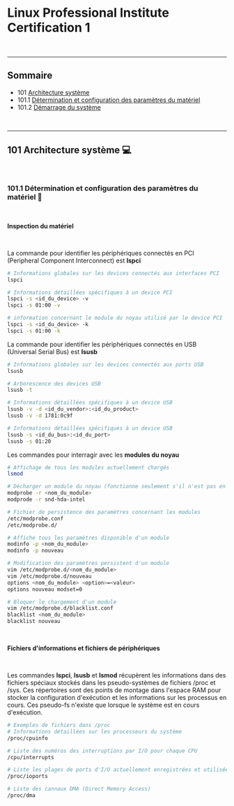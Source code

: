 # Linux Professional Institute Certification 1 

<br>

---

## Sommaire

- 101 [Architecture système]()
- 101.1 [Détermination et configuration des paramètres du matériel]()
- 101.2 [Démarrage du système]()

<br>

---

## 101 **Architecture système** 💻

<br>

### 101.1 **Détermination et configuration des paramètres du matériel** 💾

<br>

**Inspection du matériel**

<br>

La commande pour identifier les périphériques connectés en PCI (Peripheral Component Interconnect) est **lspci**

```bash
# Informations globales sur les devices connectés aux interfaces PCI
lspci

# Informations détaillées spécifiques à un device PCI
lspci -s <id_du_device> -v
lspci -s 01:00 -v

# information concernant le module du noyau utilisé par le device PCI
lspci -s <id_du_device> -k
lspci -s 01:00 -k

```

La commande pour identifier les périphériques connectés en USB (Universal Serial Bus) est **lsusb**

```bash
# Informations globales sur les devices connectés aux ports USB
lsusb

# Arborescence des devices USB
lsusb -t

# Informations détaillées spécifiques à un device USB
lsusb -v -d <id_du_vendor>:<id_du_product>
lsusb -v -d 1781:0c9f

# Informations détaillées spécifiques à un device USB
lsusb -s <id_du_bus>:<id_du_port>
lsusb -s 01:20
```

Les commandes pour interragir avec les **modules du noyau**

```bash
# Affichage de tous les modules actuellement chargés
lsmod

# Décharger un module du noyau (fonctionne seulement s'il n'est pas en cours d'utilisation)
modprobe -r <nom_du_module>
modprode -r snd-hda-intel

# Fichier de persistence des paramètres concernant les modules
/etc/modprobe.conf
/etc/modprobe.d/

# Affiche tous les paramètres disponible d'un module
modinfo -p <nom_du_module>
modinfo -p nouveau

# Modification des paramètres persistent d'un module
vim /etc/modprobe.d/<nom_du_module>
vim /etc/modprobe.d/nouveau
options <nom_du_module> <option>=<valeur>
options nouveau modset=0

# Bloquer le chargement d'un module
vim /etc/modprobe.d/blacklist.conf
blacklist <nom_du_module>
blacklist nouveau
```

<br>

**Fichiers d'informations et fichiers de périphériques**

<br>

Les commandes **lspci**, **lsusb** et **lsmod** récupèrent les informations dans des fichiers spéciaux stockés dans les pseudo-systèmes de fichiers /proc et /sys.
Ces répertoires sont des points de montage dans l'espace RAM pour stocker la configuration d'exécution et les informations sur les processus en cours.
Ces pseudo-fs n'existe que lorsque le système est en cours d'exécution.

```bash
# Exemples de fichiers dans /proc
# Informations détaillées sur les processeurs du système
/proc/cpuinfo

# Liste des numéros des interruptions par I/O pour chaque CPU
/cpu/interrupts

# Liste les plages de ports d'I/O actuellement enregistrées et utilisées
/proc/ioports

# Liste des cannaux DMA (Direct Memory Access)
/proc/dma
```
